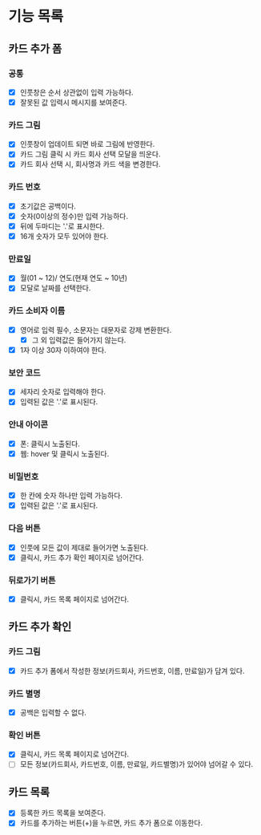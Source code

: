 # 기능 목록

## 카드 추가 폼

### 공통

- [x] 인풋창은 순서 상관없이 입력 가능하다.
- [x] 잘못된 값 입력시 메시지를 보여준다.

### 카드 그림

- [x] 인풋창이 업데이트 되면 바로 그림에 반영한다.
- [x] 카드 그림 클릭 시 카드 회사 선택 모달을 띄운다.
- [x] 카드 회사 선택 시, 회사명과 카드 색을 변경한다.

### 카드 번호

- [x] 초기값은 공백이다.
- [x] 숫자(0이상의 정수)만 입력 가능하다.
- [x] 뒤에 두마디는 '.'로 표시한다.
- [x] 16개 숫자가 모두 있어야 한다.

### 만료일

- [x] 월(01 ~ 12)/ 연도(현재 연도 ~ 10년)
- [x] 모달로 날짜를 선택한다.

### 카드 소비자 이름

- [x] 영어로 입력 필수, 소문자는 대문자로 강제 변환한다.
  - [x] 그 외 입력값은 들어가지 않는다.
- [x] 1자 이상 30자 이하여야 한다.

### 보안 코드

- [x] 세자리 숫자로 입력해야 한다.
- [x] 입력된 값은 '.'로 표시된다.

### 안내 아이콘

- [x] 폰: 클릭시 노출된다.
- [x] 웹: hover 및 클릭시 노출된다.

### 비밀번호

- [x] 한 칸에 숫자 하나만 입력 가능하다.
- [x] 입력된 값은 '.'로 표시된다.

### 다음 버튼

- [x] 인풋에 모든 값이 제대로 들어가면 노출된다.
- [x] 클릭시, 카드 추가 확인 페이지로 넘어간다.

### 뒤로가기 버튼

- [x] 클릭시, 카드 목록 페이지로 넘어간다.

## 카드 추가 확인

### 카드 그림

- [x] 카드 추가 폼에서 작성한 정보(카드회사, 카드번호, 이름, 만료일)가 담겨 있다.

### 카드 별명

- [x] 공백은 입력할 수 없다.

### 확인 버튼

- [x] 클릭시, 카드 목록 페이지로 넘어간다.
- [ ] 모든 정보(카드회사, 카드번호, 이름, 만료일, 카드별명)가 있어야 넘어갈 수 있다.

## 카드 목록

- [x] 등록한 카드 목록을 보여준다.
- [x] 카드를 추가하는 버튼(+)을 누르면, 카드 추가 폼으로 이동한다.
